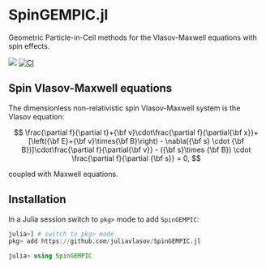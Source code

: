 <!-- #region -->
# SpinGEMPIC.jl

Geometric Particle-in-Cell methods for the Vlasov-Maxwell equations with spin effects.

[![](https://img.shields.io/badge/docs-dev-blue.svg)](https://juliavlasov.github.io/SpinGEMPIC.jl/dev)
[![CI](https://github.com/JuliaVlasov/SpinGEMPIC.jl/actions/workflows/ci.yml/badge.svg)](https://github.com/JuliaVlasov/SpinGEMPIC.jl/actions/workflows/ci.yml)

## Spin Vlasov-Maxwell equations

The dimensionless non-relativistic spin Vlasov-Maxwell system is
the Vlasov equation:

$$
\frac{\partial f}{\partial t}+{\bf v}\cdot\frac{\partial f}{\partial{\bf x}}+[\left({\bf E}+{\bf v}\times{\bf B}\right) - \nabla({\bf s} \cdot {\bf B})]\cdot\frac{\partial f}{\partial{\bf v}} - ({\bf s}\times {\bf B}) \cdot \frac{\partial f}{\partial {\bf s}} = 0, 
$$

coupled with Maxwell equations.

## Installation

In a Julia session switch to `pkg>` mode to add `SpinGEMPIC`:

```julia
julia>] # switch to pkg> mode
pkg> add https://github.com/juliavlasov/SpinGEMPIC.jl
```

```julia
julia> using SpinGEMPIC
```
